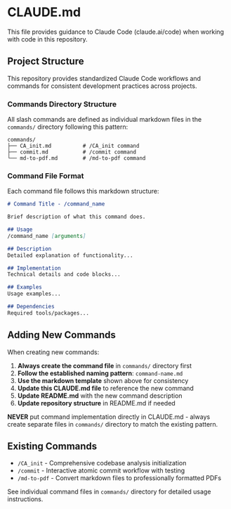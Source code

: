 # CLAUDE.md

This file provides guidance to Claude Code (claude.ai/code) when working with code in this repository.

## Project Structure

This repository provides standardized Claude Code workflows and commands for consistent development practices across projects.

### Commands Directory Structure

All slash commands are defined as individual markdown files in the `commands/` directory following this pattern:

```
commands/
├── CA_init.md          # /CA_init command
├── commit.md           # /commit command  
└── md-to-pdf.md        # /md-to-pdf command
```

### Command File Format

Each command file follows this markdown structure:

```markdown
# Command Title - /command_name

Brief description of what this command does.

## Usage
/command_name [arguments]

## Description
Detailed explanation of functionality...

## Implementation
Technical details and code blocks...

## Examples
Usage examples...

## Dependencies
Required tools/packages...
```

## Adding New Commands

When creating new commands:

1. **Always create the command file** in `commands/` directory first
2. **Follow the established naming pattern**: `command-name.md` 
3. **Use the markdown template** shown above for consistency
4. **Update this CLAUDE.md file** to reference the new command
5. **Update README.md** with the new command description
6. **Update repository structure** in README.md if needed

**NEVER** put command implementation directly in CLAUDE.md - always create separate files in `commands/` directory to match the existing pattern.

## Existing Commands

- `/CA_init` - Comprehensive codebase analysis initialization
- `/commit` - Interactive atomic commit workflow with testing  
- `/md-to-pdf` - Convert markdown files to professionally formatted PDFs

See individual command files in `commands/` directory for detailed usage instructions.